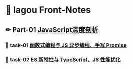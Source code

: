 # &#x1F4EF; lagou Front-Notes

## &#x270F; Part-01 [JavaScript深度剖析](https://github.com/GGupzHH/The-way-to-advance/tree/master/Part-01)

### &#x1F334; task-01 [函数式编程与 JS 异步编程、手写 Promise](https://github.com/GGupzHH/The-way-to-advance/tree/master/Part-01/task-01)

### &#x1F334; task-02 [ES 新特性与 TypeScript、JS 性能优化](https://github.com/GGupzHH/The-way-to-advance/tree/master/Part-01/task-02)
